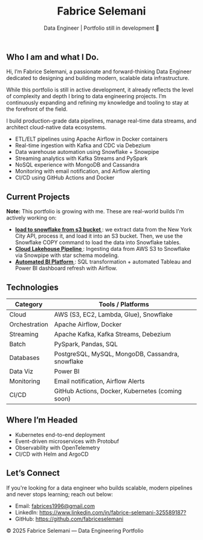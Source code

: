 <header>
<h1>Fabrice Selemani</h1>
<p class="highlight">Data Engineer | Portfolio still in development 🚧</p>
</header>

<main>
<section>
<h2>Who I am and what I Do.</h2>
<p>


Hi, I’m Fabrice Selemani, a passionate and forward-thinking Data Engineer dedicated to designing and building modern, scalable data infrastructure.



While this portfolio is still in active development, it already reflects the level of complexity and depth I bring to data engineering projects. I’m continuously expanding and refining my knowledge and tooling to stay at the forefront of the field.

I build production-grade data pipelines, manage real-time data streams, and architect cloud-native data ecosystems.
</p>
<ul>
<li>ETL/ELT pipelines using Apache Airflow in Docker containers</li>
<li>Real-time ingestion with Kafka and CDC via Debezium</li>
<li>Data warehouse automation using Snowflake + Snowpipe</li>
<li>Streaming analytics with Kafka Streams and PySpark</li>
<li>NoSQL experience with MongoDB and Cassandra</li>
<li>Monitoring with email notification, and Airflow alerting</li>
<li>CI/CD using GitHub Actions and Docker</li>
</ul>
</section>

<section>
<h2>Current Projects</h2>
<p><strong>Note:</strong> This portfolio is growing with me. These are real-world builds I'm actively working on:</p>
<ul>
<li>
<strong><a href="https://github.com/fabriceselemani/load_to_snowflake_from_s3_bucket.git" target="_blank">
load to snowflake from s3 bucket
</a></strong>: we extract data from the New York City API, process it, and load it into an S3 bucket. Then, we use the Snowflake COPY command to load the data into Snowflake tables.
</li>
<li>
<strong><a href="https://github.com/yourusername/cloud-lakehouse-pipeline" target="_blank">
Cloud Lakehouse Pipeline
</a></strong>: Ingesting data from AWS S3 to Snowflake via Snowpipe with star schema modeling.
</li>
<li>
<strong><a href="https://github.com/yourusername/automated-bi-platform" target="_blank">
Automated BI Platform
</a></strong>: SQL transformation + automated Tableau and Power BI dashboard refresh with Airflow.
</li>
</ul>
</section>

<section>
<h2>Technologies</h2>
<table>
<thead>
<tr>
<th>Category</th>
<th>Tools / Platforms</th>
</tr>
</thead>
<tbody>
<tr>
<td>Cloud</td>
<td>AWS (S3, EC2, Lambda, Glue), Snowflake</td>
</tr>
<tr>
<td>Orchestration</td>
<td>Apache Airflow, Docker</td>
</tr>
<tr>
<td>Streaming</td>
<td>Apache Kafka, Kafka Streams, Debezium</td>
</tr>
<tr>
<td>Batch</td>
<td>PySpark, Pandas, SQL</td>
</tr>
<tr>
<td>Databases</td>
<td>PostgreSQL, MySQL, MongoDB, Cassandra, snowflake</td>
</tr>
<tr>
<td>Data Viz</td>
<td>Power BI</td>
</tr>
<tr>
<td>Monitoring</td>
<td>Email notification, Airflow Alerts</td>
</tr>
<tr>
<td>CI/CD</td>
<td>GitHub Actions, Docker, Kubernetes (coming soon)</td>
</tr>
</tbody>
</table>
</section>

<section>
<h2>Where I’m Headed</h2>
<ul>
<li>Kubernetes end-to-end deployment</li>
<li>Event-driven microservices with Protobuf</li>
<li>Observability with OpenTelemetry</li>
<li>CI/CD with Helm and ArgoCD</li>
</ul>
</section>

<section>
<h2>Let’s Connect</h2>
<p>If you're looking for a data engineer who builds scalable, modern pipelines and never stops learning; reach out below:</p>
<ul>
<li>Email: <a href="fabrices1996@gmail.com">fabrices1996@gmail.com</a></li>
<li>LinkedIn: <a href="https://www.linkedin.com/in/fabrice-selemani-325589187?" target="_blank">https://www.linkedin.com/in/fabrice-selemani-325589187?</a></li>
<li>GitHub: <a href="https://github.com/fabriceselemani" target="_blank">https://github.com/fabriceselemani</a></li>
</ul>
</section>
</main>

<footer>
<p>© 2025 Fabrice Selemani — Data Engineering Portfolio</p>
</footer>

</body>
</html>
